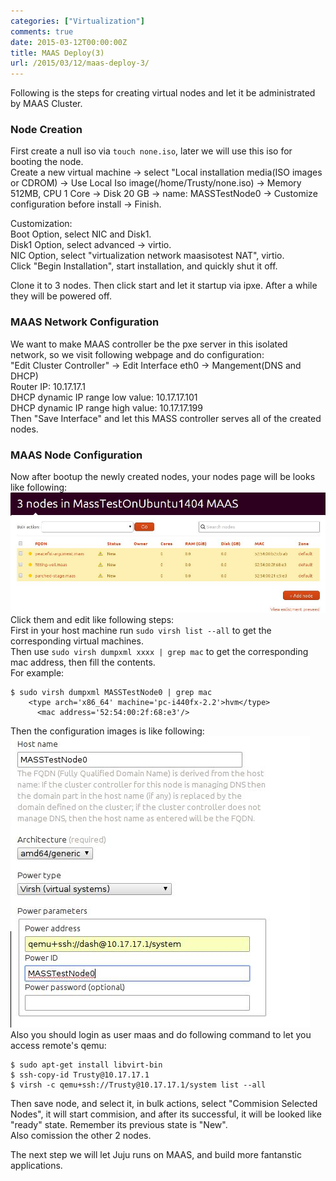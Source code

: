 ```yaml
---
categories: ["Virtualization"]
comments: true
date: 2015-03-12T00:00:00Z
title: MAAS Deploy(3)
url: /2015/03/12/maas-deploy-3/
---
```


Following is the steps for creating virtual nodes and let it be administrated by MAAS Cluster.   
### Node Creation
First create a null iso via `touch none.iso`, later we will use this iso for booting the node.    
Create a new virtual machine -> select "Local installation media(ISO images or CDROM) -> Use Local Iso image(/home/Trusty/none.iso) -> Memory 512MB, CPU 1 Core -> Disk 20 GB ->  name: MASSTestNode0 -> Customize configuration before install -> Finish.    

Customization:   
Boot Option, select NIC and Disk1.    
Disk1 Option, select advanced -> virtio.   
NIC Option, select "virtualization network maasisotest NAT", virtio.    
Click "Begin Installation", start installation, and quickly shut it off.      

Clone it to 3 nodes. Then click start and let it startup via ipxe. After a while they will be powered off.      

### MAAS Network Configuration
We want to make MAAS controller be the pxe server in this isolated network, so we visit following webpage and do configuration:   
"Edit Cluster Controller" -> Edit Interface eth0 -> Mangement(DNS and DHCP)    
Router IP: 10.17.17.1    
DHCP dynamic IP range low value: 10.17.17.101   
DHCP dynamic IP range high value: 10.17.17.199    
Then "Save Interface" and let this MASS controller serves all of the created nodes.   

### MAAS Node Configuration
Now after bootup the newly created nodes, your nodes page will be looks like following:    
![/images/2015_03_12_20_22_33_974x371.jpg](/images/2015_03_12_20_22_33_974x371.jpg)    
Click them and edit like following steps:    
First in your host machine run `sudo virsh list --all` to get the corresponding virtual machines.    
Then use `sudo virsh dumpxml xxxx | grep mac` to get the corresponding mac address, then fill the contents.     
For example:    

```
$ sudo virsh dumpxml MASSTestNode0 | grep mac
    <type arch='x86_64' machine='pc-i440fx-2.2'>hvm</type>
      <mac address='52:54:00:2f:68:e3'/>

```
Then the configuration images is like following:    
![/images/2015_03_12_20_33_05_479x466.jpg](/images/2015_03_12_20_33_05_479x466.jpg)    
Also you should login as user maas and do following command to let you access remote's qemu:    

```
$ sudo apt-get install libvirt-bin
$ ssh-copy-id Trusty@10.17.17.1
$ virsh -c qemu+ssh://Trusty@10.17.17.1/system list --all

```
Then save node, and select it, in bulk actions, select "Commision Selected Nodes", it will start commision, and after its successful, it will be looked like "ready" state. Remember its previous state is "New".    
Also comission the other 2 nodes.   

The next step we will let Juju runs on MAAS, and build more fantanstic applications.   
